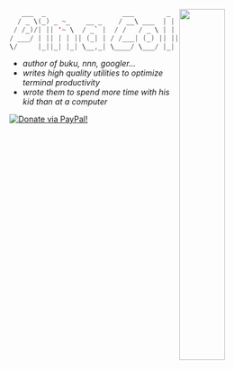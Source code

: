 [<img align="right" width="40%" src="https://github-readme-stats.vercel.app/api?username=jarun&theme=dark&show_icons=true">](https://metrics.lecoq.io/jarun?template=classic)

```scala
   ___  _                   ___        _             _        
  / _ \(_) _ ~_    __ _    / __\ ___  | |  __ _   __| |  __ _ 
 / /_)/| || '~ \  / _` |  / /   / _ \ | | / _` | / _` | / _` |
/ ___/ | || | | || (_| | / /___| (_) || || (_| || (_| || (_| |
\/     |_||_| |_| \__,_| \____/ \___/ |_| \__,_| \__,_| \__,_|
```

- _author of buku, nnn, googler..._
- _writes high quality utilities to optimize terminal productivity_
- _wrote them to spend more time with his kid than at a computer_

<a href="https://www.paypal.com/cgi-bin/webscr?cmd=_s-xclick&hosted_button_id=RMLTQ76JSXJ4Q"><img src="https://img.shields.io/badge/sponsor-jarun-1eb0fc.svg" alt="Donate via PayPal!" /></a>

<!--
### Hi there 👋

**jarun/jarun** is a ✨ _special_ ✨ repository because its `README.md` (this file) appears on your GitHub profile.

Here are some ideas to get you started:

- 🔭 I’m currently working on ...
- 🌱 I’m currently learning ...
- 👯 I’m looking to collaborate on ...
- 🤔 I’m looking for help with ...
- 💬 Ask me about ...
- 📫 How to reach me: ...
- 😄 Pronouns: ...
- ⚡ Fun fact: ...
-->
